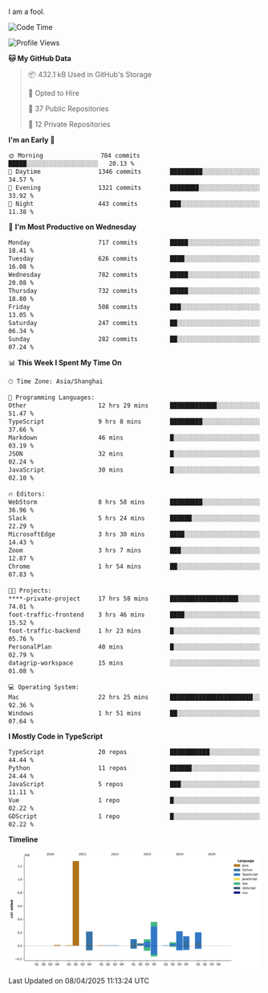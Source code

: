 I am a fool.

<!--START_SECTION:waka-->
![Code Time](http://img.shields.io/badge/Code%20Time-2%2C844%20hrs%2012%20mins-blue)

![Profile Views](http://img.shields.io/badge/Profile%20Views-0-blue)

**🐱 My GitHub Data** 

> 📦 432.1 kB Used in GitHub's Storage 
 > 
> 💼 Opted to Hire
 > 
> 📜 37 Public Repositories 
 > 
> 🔑 12 Private Repositories 
 > 
**I'm an Early 🐤** 

```text
🌞 Morning                784 commits         █████░░░░░░░░░░░░░░░░░░░░   20.13 % 
🌆 Daytime                1346 commits        █████████░░░░░░░░░░░░░░░░   34.57 % 
🌃 Evening                1321 commits        ████████░░░░░░░░░░░░░░░░░   33.92 % 
🌙 Night                  443 commits         ███░░░░░░░░░░░░░░░░░░░░░░   11.38 % 
```
📅 **I'm Most Productive on Wednesday** 

```text
Monday                   717 commits         █████░░░░░░░░░░░░░░░░░░░░   18.41 % 
Tuesday                  626 commits         ████░░░░░░░░░░░░░░░░░░░░░   16.08 % 
Wednesday                782 commits         █████░░░░░░░░░░░░░░░░░░░░   20.08 % 
Thursday                 732 commits         █████░░░░░░░░░░░░░░░░░░░░   18.80 % 
Friday                   508 commits         ███░░░░░░░░░░░░░░░░░░░░░░   13.05 % 
Saturday                 247 commits         ██░░░░░░░░░░░░░░░░░░░░░░░   06.34 % 
Sunday                   282 commits         ██░░░░░░░░░░░░░░░░░░░░░░░   07.24 % 
```


📊 **This Week I Spent My Time On** 

```text
🕑︎ Time Zone: Asia/Shanghai

💬 Programming Languages: 
Other                    12 hrs 29 mins      █████████████░░░░░░░░░░░░   51.47 % 
TypeScript               9 hrs 8 mins        █████████░░░░░░░░░░░░░░░░   37.66 % 
Markdown                 46 mins             █░░░░░░░░░░░░░░░░░░░░░░░░   03.19 % 
JSON                     32 mins             █░░░░░░░░░░░░░░░░░░░░░░░░   02.24 % 
JavaScript               30 mins             █░░░░░░░░░░░░░░░░░░░░░░░░   02.10 % 

🔥 Editors: 
WebStorm                 8 hrs 58 mins       █████████░░░░░░░░░░░░░░░░   36.96 % 
Slack                    5 hrs 24 mins       ██████░░░░░░░░░░░░░░░░░░░   22.29 % 
MicrosoftEdge            3 hrs 30 mins       ████░░░░░░░░░░░░░░░░░░░░░   14.43 % 
Zoom                     3 hrs 7 mins        ███░░░░░░░░░░░░░░░░░░░░░░   12.87 % 
Chrome                   1 hr 54 mins        ██░░░░░░░░░░░░░░░░░░░░░░░   07.83 % 

🐱‍💻 Projects: 
****-private-project     17 hrs 58 mins      ███████████████████░░░░░░   74.01 % 
foot-traffic-frontend    3 hrs 46 mins       ████░░░░░░░░░░░░░░░░░░░░░   15.52 % 
foot-traffic-backend     1 hr 23 mins        █░░░░░░░░░░░░░░░░░░░░░░░░   05.76 % 
PersonalPlan             40 mins             █░░░░░░░░░░░░░░░░░░░░░░░░   02.79 % 
datagrip-workspace       15 mins             ░░░░░░░░░░░░░░░░░░░░░░░░░   01.08 % 

💻 Operating System: 
Mac                      22 hrs 25 mins      ███████████████████████░░   92.36 % 
Windows                  1 hr 51 mins        ██░░░░░░░░░░░░░░░░░░░░░░░   07.64 % 
```

**I Mostly Code in TypeScript** 

```text
TypeScript               20 repos            ███████████░░░░░░░░░░░░░░   44.44 % 
Python                   11 repos            ██████░░░░░░░░░░░░░░░░░░░   24.44 % 
JavaScript               5 repos             ███░░░░░░░░░░░░░░░░░░░░░░   11.11 % 
Vue                      1 repo              █░░░░░░░░░░░░░░░░░░░░░░░░   02.22 % 
GDScript                 1 repo              █░░░░░░░░░░░░░░░░░░░░░░░░   02.22 % 
```



**Timeline**

![Lines of Code chart](https://raw.githubusercontent.com/VeejaLiu/VeejaLiu/master/assets/bar_graph.png)


 Last Updated on 08/04/2025 11:13:24 UTC
<!--END_SECTION:waka-->
